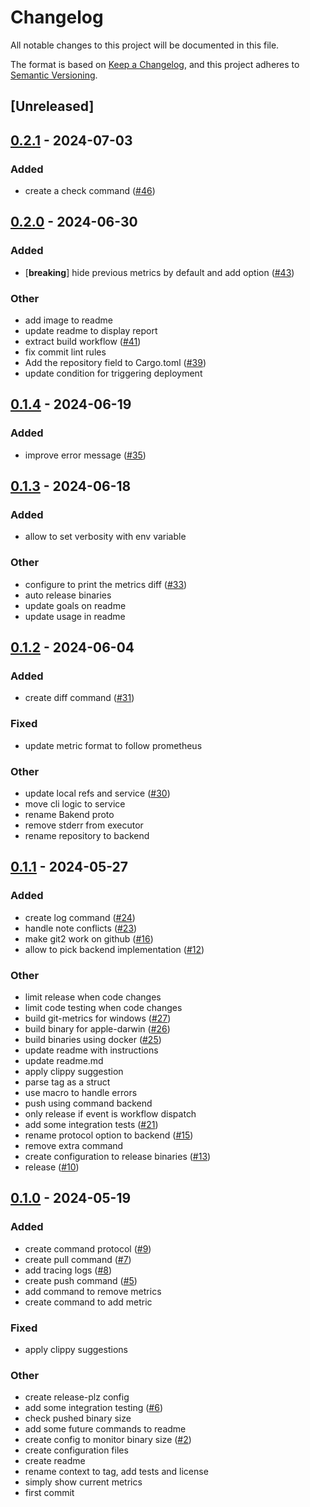 # Changelog
All notable changes to this project will be documented in this file.

The format is based on [Keep a Changelog](https://keepachangelog.com/en/1.0.0/),
and this project adheres to [Semantic Versioning](https://semver.org/spec/v2.0.0.html).

## [Unreleased]

## [0.2.1](https://github.com/jdrouet/git-metrics/compare/v0.2.0...v0.2.1) - 2024-07-03

### Added
- create a check command ([#46](https://github.com/jdrouet/git-metrics/pull/46))

## [0.2.0](https://github.com/jdrouet/git-metrics/compare/v0.1.4...v0.2.0) - 2024-06-30

### Added
- [**breaking**] hide previous metrics by default and add option ([#43](https://github.com/jdrouet/git-metrics/pull/43))

### Other
- add image to readme
- update readme to display report
- extract build workflow ([#41](https://github.com/jdrouet/git-metrics/pull/41))
- fix commit lint rules
- Add the repository field to Cargo.toml ([#39](https://github.com/jdrouet/git-metrics/pull/39))
- update condition for triggering deployment

## [0.1.4](https://github.com/jdrouet/git-metrics/compare/v0.1.3...v0.1.4) - 2024-06-19

### Added
- improve error message ([#35](https://github.com/jdrouet/git-metrics/pull/35))

## [0.1.3](https://github.com/jdrouet/git-metrics/compare/v0.1.2...v0.1.3) - 2024-06-18

### Added
- allow to set verbosity with env variable

### Other
- configure to print the metrics diff ([#33](https://github.com/jdrouet/git-metrics/pull/33))
- auto release binaries
- update goals on readme
- update usage in readme

## [0.1.2](https://github.com/jdrouet/git-metrics/compare/v0.1.1...v0.1.2) - 2024-06-04

### Added
- create diff command ([#31](https://github.com/jdrouet/git-metrics/pull/31))

### Fixed
- update metric format to follow prometheus

### Other
- update local refs and service ([#30](https://github.com/jdrouet/git-metrics/pull/30))
- move cli logic to service
- rename Bakend proto
- remove stderr from executor
- rename repository to backend

## [0.1.1](https://github.com/jdrouet/git-metrics/compare/v0.1.0...v0.1.1) - 2024-05-27

### Added
- create log command ([#24](https://github.com/jdrouet/git-metrics/pull/24))
- handle note conflicts ([#23](https://github.com/jdrouet/git-metrics/pull/23))
- make git2 work on github ([#16](https://github.com/jdrouet/git-metrics/pull/16))
- allow to pick backend implementation ([#12](https://github.com/jdrouet/git-metrics/pull/12))

### Other
- limit release when code changes
- limit code testing when code changes
- build git-metrics for windows ([#27](https://github.com/jdrouet/git-metrics/pull/27))
- build binary for apple-darwin ([#26](https://github.com/jdrouet/git-metrics/pull/26))
- build binaries using docker ([#25](https://github.com/jdrouet/git-metrics/pull/25))
- update readme with instructions
- update readme.md
- apply clippy suggestion
- parse tag as a struct
- use macro to handle errors
- push using command backend
- only release if event is workflow dispatch
- add some integration tests ([#21](https://github.com/jdrouet/git-metrics/pull/21))
- rename protocol option to backend ([#15](https://github.com/jdrouet/git-metrics/pull/15))
- remove extra command
- create configuration to release binaries ([#13](https://github.com/jdrouet/git-metrics/pull/13))
- release ([#10](https://github.com/jdrouet/git-metrics/pull/10))

## [0.1.0](https://github.com/jdrouet/git-metrics/releases/tag/v0.1.0) - 2024-05-19

### Added
- create command protocol ([#9](https://github.com/jdrouet/git-metrics/pull/9))
- create pull command ([#7](https://github.com/jdrouet/git-metrics/pull/7))
- add tracing logs ([#8](https://github.com/jdrouet/git-metrics/pull/8))
- create push command ([#5](https://github.com/jdrouet/git-metrics/pull/5))
- add command to remove metrics
- create command to add metric

### Fixed
- apply clippy suggestions

### Other
- create release-plz config
- add some integration testing ([#6](https://github.com/jdrouet/git-metrics/pull/6))
- check pushed binary size
- add some future commands to readme
- create config to monitor binary size ([#2](https://github.com/jdrouet/git-metrics/pull/2))
- create configuration files
- create readme
- rename context to tag, add tests and license
- simply show current metrics
- first commit
